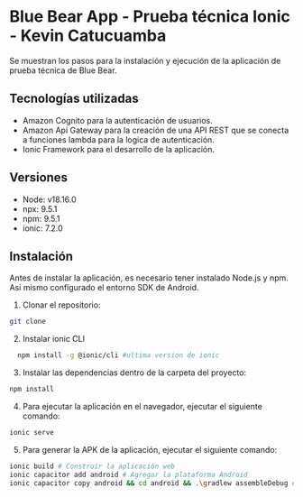 # Blue Bear App - Prueba técnica Ionic - Kevin Catucuamba
Se muestran los pasos para la instalación y ejecución de la aplicación de prueba técnica de Blue Bear.


## Tecnologías utilizadas
- Amazon Cognito para la autenticación de usuarios.
- Amazon Api Gateway para la creación de una API REST que se conecta a funciones lambda para la logica de autenticación.
- Ionic Framework para el desarrollo de la aplicación.

## Versiones
- Node: v18.16.0
- npx: 9.5.1
- npm: 9.5.1
- ionic: 7.2.0

## Instalación
Antes de instalar la aplicación, es necesario tener instalado Node.js y npm. Asi mismo configurado el entorno SDK de Android.

1. Clonar el repositorio:

```bash
git clone 
```

2. Instalar ionic CLI

```bash
  npm install -g @ionic/cli #ultima version de ionic
```

3. Instalar las dependencias dentro de la carpeta del proyecto:

```bash
npm install
```

4. Para ejecutar la aplicación en el navegador, ejecutar el siguiente comando:

```bash
ionic serve
```

5. Para generar la APK de la aplicación, ejecutar el siguiente comando:


```bash
ionic build # Construir la aplicación web
ionic capacitor add android # Agregar la plataforma Android
ionic capacitor copy android && cd android && .\gradlew assembleDebug # Generar APK
```
